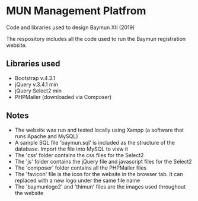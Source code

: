 # MUN Management Platfrom
Code and libraries used to design Baymun XII (2019)

The respository includes all the code used to run the Baymun registration website. 

## Libraries used
- Bootstrap v.4.3.1
- jQuery v.3.4.1 min
- jQuery Select2 min
- PHPMailer (downloaded via Composer)

## Notes
- The website was run and tested locally using Xampp (a software that runs Apache and MySQL) 
- A sample SQL file 'baymun.sql' is included as the structure of the database. Import the file into MySQL to view it 
- The 'css' folder contains the css files for the Select2
- The 'js' folder contains the jQuery file and javascript files for the Select2
- The 'composer' folder contains all the PHPMailer files
- The 'favicon' file is the icon for the website in the browser tab. It can replaced with a new logo under the same file name
- The 'baymunlogo2' and 'thimun' files are the images used throughout the website
